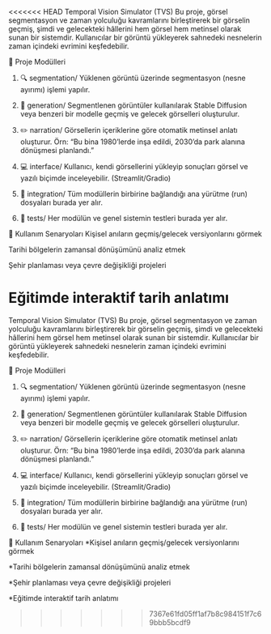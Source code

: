 <<<<<<< HEAD
Temporal Vision Simulator (TVS)
Bu proje, görsel segmentasyon ve zaman yolculuğu kavramlarını birleştirerek bir görselin geçmiş, şimdi ve gelecekteki hâllerini hem görsel hem metinsel olarak sunan bir sistemdir. Kullanıcılar bir görüntü yükleyerek sahnedeki nesnelerin zaman içindeki evrimini keşfedebilir.

🧩 Proje Modülleri
1. 🔍 segmentation/
Yüklenen görüntü üzerinde segmentasyon (nesne ayırımı) işlemi yapılır.

2. 📸 generation/
Segmentlenen görüntüler kullanılarak Stable Diffusion veya benzeri bir modelle geçmiş ve gelecek görselleri oluşturulur.

3. ✏️ narration/
Görsellerin içeriklerine göre otomatik metinsel anlatı oluşturur. Örn: “Bu bina 1980’lerde inşa edildi, 2030’da park alanına dönüşmesi planlandı.”

4. 💻 interface/
Kullanıcı, kendi görsellerini yükleyip sonuçları görsel ve yazılı biçimde inceleyebilir. (Streamlit/Gradio)

5. 🔗 integration/
Tüm modüllerin birbirine bağlandığı ana yürütme (run) dosyaları burada yer alır.

6. 🧪 tests/
Her modülün ve genel sistemin testleri burada yer alır.



🧠 Kullanım Senaryoları
Kişisel anıların geçmiş/gelecek versiyonlarını görmek

Tarihi bölgelerin zamansal dönüşümünü analiz etmek

Şehir planlaması veya çevre değişikliği projeleri

Eğitimde interaktif tarih anlatımı
=======
Temporal Vision Simulator (TVS)
Bu proje, görsel segmentasyon ve zaman yolculuğu kavramlarını birleştirerek bir görselin geçmiş, şimdi ve gelecekteki hâllerini hem görsel 
hem metinsel olarak sunan bir sistemdir. Kullanıcılar bir görüntü yükleyerek sahnedeki nesnelerin zaman içindeki evrimini keşfedebilir.

🧩 Proje Modülleri
1. 🔍 segmentation/
Yüklenen görüntü üzerinde segmentasyon (nesne ayırımı) işlemi yapılır.

2. 📸 generation/
Segmentlenen görüntüler kullanılarak Stable Diffusion veya benzeri bir modelle geçmiş ve gelecek görselleri oluşturulur.

3. ✏️ narration/
Görsellerin içeriklerine göre otomatik metinsel anlatı oluşturur. Örn: “Bu bina 1980’lerde inşa edildi, 2030’da park alanına dönüşmesi planlandı.”

4. 💻 interface/
Kullanıcı, kendi görsellerini yükleyip sonuçları görsel ve yazılı biçimde inceleyebilir. (Streamlit/Gradio)

5. 🔗 integration/
Tüm modüllerin birbirine bağlandığı ana yürütme (run) dosyaları burada yer alır.

6. 🧪 tests/
Her modülün ve genel sistemin testleri burada yer alır.

🧠 Kullanım Senaryoları
*Kişisel anıların geçmiş/gelecek versiyonlarını görmek

*Tarihi bölgelerin zamansal dönüşümünü analiz etmek

*Şehir planlaması veya çevre değişikliği projeleri

*Eğitimde interaktif tarih anlatımı

>>>>>>> 7367e61fd05ff1af7b8c984151f7c69bbb5bcdf9
